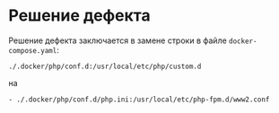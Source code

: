 Решение дефекта
===============

Решение дефекта заключается в замене строки в файле `docker-compose.yaml`:

```
./.docker/php/conf.d:/usr/local/etc/php/custom.d
```
на

```
- ./.docker/php/conf.d/php.ini:/usr/local/etc/php-fpm.d/www2.conf
```